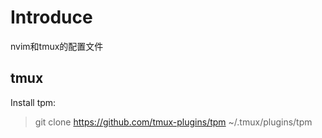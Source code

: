 # Introduce
nvim和tmux的配置文件
## tmux
Install tpm:
> git clone https://github.com/tmux-plugins/tpm ~/.tmux/plugins/tpm
